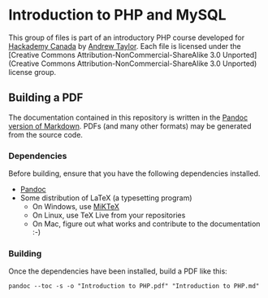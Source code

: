 # Introduction to PHP and MySQL #

This group of files is part of an introductory PHP course developed for [Hackademy Canada](https://twitter.com/HackademyCA) by [Andrew Taylor](https://twitter.com/RooHTaylor).  Each file is licensed under the [Creative Commons Attribution-NonCommercial-ShareAlike 3.0 Unported](Creative Commons Attribution-NonCommercial-ShareAlike 3.0 Unported) license group.

## Building a PDF ##

The documentation contained in this repository is written in the [Pandoc version of Markdown](http://johnmacfarlane.net/pandoc/README.html#pandocs-markdown). PDFs (and many other formats) may be generated from the source code.

### Dependencies ###

Before building, ensure that you have the following dependencies installed.

* [Pandoc](http://johnmacfarlane.net/pandoc/)
* Some distribution of LaTeX (a typesetting program)
    * On Windows, use [MiKTeX](http://miktex.org/)
    * On Linux, use TeX Live from your repositories
    * On Mac, figure out what works and contribute to the documentation :-)

### Building ###

Once the dependencies have been installed, build a PDF like this:

    pandoc --toc -s -o "Introduction to PHP.pdf" "Introduction to PHP.md"
